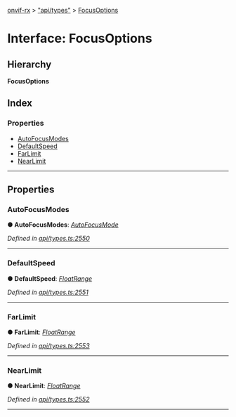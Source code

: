 [onvif-rx](../README.md) > ["api/types"](../modules/_api_types_.md) > [FocusOptions](../interfaces/_api_types_.focusoptions.md)

# Interface: FocusOptions

## Hierarchy

**FocusOptions**

## Index

### Properties

* [AutoFocusModes](_api_types_.focusoptions.md#autofocusmodes)
* [DefaultSpeed](_api_types_.focusoptions.md#defaultspeed)
* [FarLimit](_api_types_.focusoptions.md#farlimit)
* [NearLimit](_api_types_.focusoptions.md#nearlimit)

---

## Properties

<a id="autofocusmodes"></a>

###  AutoFocusModes

**● AutoFocusModes**: *[AutoFocusMode](../enums/_api_types_.autofocusmode.md)*

*Defined in [api/types.ts:2550](https://github.com/patrickmichalina/onvif-rx/blob/1596479/src/api/types.ts#L2550)*

___
<a id="defaultspeed"></a>

###  DefaultSpeed

**● DefaultSpeed**: *[FloatRange](_api_types_.floatrange.md)*

*Defined in [api/types.ts:2551](https://github.com/patrickmichalina/onvif-rx/blob/1596479/src/api/types.ts#L2551)*

___
<a id="farlimit"></a>

###  FarLimit

**● FarLimit**: *[FloatRange](_api_types_.floatrange.md)*

*Defined in [api/types.ts:2553](https://github.com/patrickmichalina/onvif-rx/blob/1596479/src/api/types.ts#L2553)*

___
<a id="nearlimit"></a>

###  NearLimit

**● NearLimit**: *[FloatRange](_api_types_.floatrange.md)*

*Defined in [api/types.ts:2552](https://github.com/patrickmichalina/onvif-rx/blob/1596479/src/api/types.ts#L2552)*

___

